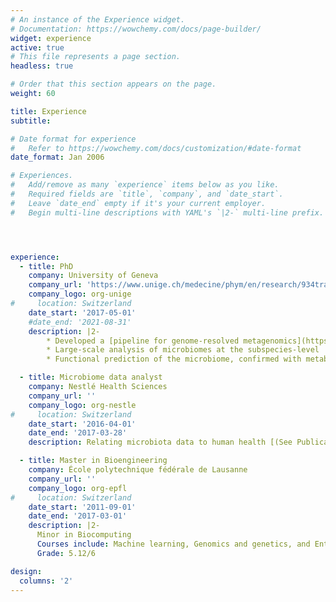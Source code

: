 ```yaml
---
# An instance of the Experience widget.
# Documentation: https://wowchemy.com/docs/page-builder/
widget: experience
active: true
# This file represents a page section.
headless: true

# Order that this section appears on the page.
weight: 60

title: Experience
subtitle:

# Date format for experience
#   Refer to https://wowchemy.com/docs/customization/#date-format
date_format: Jan 2006

# Experiences.
#   Add/remove as many `experience` items below as you like.
#   Required fields are `title`, `company`, and `date_start`.
#   Leave `date_end` empty if it's your current employer.
#   Begin multi-line descriptions with YAML's `|2-` multi-line prefix.




experience:
  - title: PhD
    company: University of Geneva
    company_url: 'https://www.unige.ch/medecine/phym/en/research/934trajkovski/'
    company_logo: org-unige
#     location: Switzerland
    date_start: '2017-05-01'
    #date_end: '2021-08-31'
    description: |2-
        * Developed a [pipeline for genome-resolved metagenomics](https://metagenome-atlas.github.io/)
        * Large-scale analysis of microbiomes at the subspecies-level
        * Functional prediction of the microbiome, confirmed with metabolomics

  - title: Microbiome data analyst
    company: Nestlé Health Sciences
    company_url: ''
    company_logo: org-nestle
#     location: Switzerland
    date_start: '2016-04-01'
    date_end: '2017-03-28'
    description: Relating microbiota data to human health [(See Publications)](https://silask.github.io/tag/nestle/)

  - title: Master in Bioengineering
    company: École polytechnique fédérale de Lausanne
    company_url: ''
    company_logo: org-epfl
#     location: Switzerland
    date_start: '2011-09-01'
    date_end: '2017-03-01'
    description: |2-
      Minor in Biocomputing  
      Courses include: Machine learning, Genomics and genetics, and Entrepreneurship  
      Grade: 5.12/6

design:
  columns: '2'
---
```

